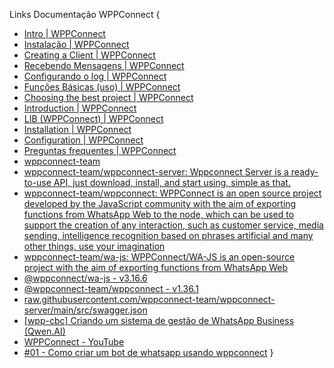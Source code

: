 Links Documentação WPPConnect {

- [Intro | WPPConnect](https://wppconnect.io/pt-BR/docs/tutorial/intro)
- [Instalação | WPPConnect](https://wppconnect.io/pt-BR/docs/tutorial/basics/installation)
- [Creating a Client | WPPConnect](https://wppconnect.io/pt-BR/docs/tutorial/basics/creating-client)
- [Recebendo Mensagens | WPPConnect](https://wppconnect.io/pt-BR/docs/tutorial/basics/receiving-messages)
- [Configurando o log | WPPConnect](https://wppconnect.io/pt-BR/docs/tutorial/basics/configuring-logger)
- [Funções Básicas (uso) | WPPConnect](https://wppconnect.io/pt-BR/docs/tutorial/basics/basic-functions)
- [Choosing the best project | WPPConnect](https://wppconnect.io/pt-BR/docs/choosing-the-best-project-of-wppconnect-team)
- [Introduction | WPPConnect](https://wppconnect.io/pt-BR/docs/projects/wa-js/)
- [LIB (WPPConnect) | WPPConnect](https://wppconnect.io/pt-BR/docs/projects/wppconnect-lib/)
- [Installation | WPPConnect](https://wppconnect.io/pt-BR/docs/projects/wppserver/installation)
- [Configuration | WPPConnect](https://wppconnect.io/pt-BR/docs/projects/wppserver/configuration)
- [Preguntas frequentes | WPPConnect](https://wppconnect.io/pt-BR/docs/projects/wppserver/faq)
- [wppconnect-team](https://github.com/wppconnect-team)
- [wppconnect-team/wppconnect-server: Wppconnect Server is a ready-to-use API, just download, install, and start using, simple as that.](https://github.com/wppconnect-team/wppconnect-server)
- [wppconnect-team/wppconnect: WPPConnect is an open source project developed by the JavaScript community with the aim of exporting functions from WhatsApp Web to the node, which can be used to support the creation of any interaction, such as customer service, media sending, intelligence recognition based on phrases artificial and many other things, use your imagination](https://github.com/wppconnect-team/wppconnect)
- [wppconnect-team/wa-js: WPPConnect/WA-JS is an open-source project with the aim of exporting functions from WhatsApp Web](https://github.com/wppconnect-team/wa-js)
- [@wppconnect/wa-js - v3.16.6](https://wppconnect.io/wa-js/)
- [@wppconnect-team/wppconnect - v1.36.1](https://wppconnect.io/wppconnect/)
- [raw.githubusercontent.com/wppconnect-team/wppconnect-server/main/src/swagger.json](https://raw.githubusercontent.com/wppconnect-team/wppconnect-server/main/src/swagger.json)
- [[wpp-cbc] Criando um sistema de gestão de WhatsApp Business (Qwen.AI)](https://www.youtube.com/watch?v=i138i8yiieg)
- [WPPConnect - YouTube](https://www.youtube.com/@WPPConnect/videos)
- [#01 - Como criar um bot de whatsapp usando wppconnect](https://www.youtube.com/watch?v=qbPtIuYDwO4)
  }